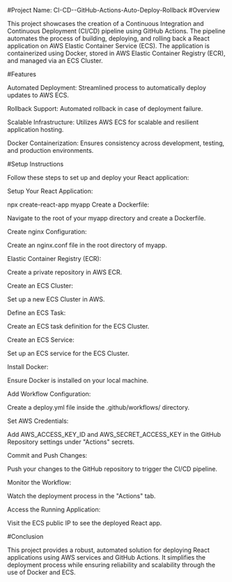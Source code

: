 #Project Name: CI-CD--GitHub-Actions-Auto-Deploy-Rollback
#Overview

This project showcases the creation of a Continuous Integration and Continuous Deployment (CI/CD) pipeline using GitHub Actions. The pipeline automates the process of building, deploying, and rolling back a React application on AWS Elastic Container Service (ECS). The application is containerized using Docker, stored in AWS Elastic Container Registry (ECR), and managed via an ECS Cluster.

#Features

Automated Deployment: Streamlined process to automatically deploy updates to AWS ECS.

Rollback Support: Automated rollback in case of deployment failure.

Scalable Infrastructure: Utilizes AWS ECS for scalable and resilient application hosting.

Docker Containerization: Ensures consistency across development, testing, and production environments.

#Setup Instructions

Follow these steps to set up and deploy your React application:

Setup Your React Application:

npx create-react-app myapp
Create a Dockerfile:

Navigate to the root of your myapp directory and create a Dockerfile.

Create nginx Configuration:

Create an nginx.conf file in the root directory of myapp.

Elastic Container Registry (ECR):

Create a private repository in AWS ECR.

Create an ECS Cluster:

Set up a new ECS Cluster in AWS.

Define an ECS Task:

Create an ECS task definition for the ECS Cluster.

Create an ECS Service:

Set up an ECS service for the ECS Cluster.

Install Docker:

Ensure Docker is installed on your local machine.

Add Workflow Configuration:

Create a deploy.yml file inside the .github/workflows/ directory.

Set AWS Credentials:

Add AWS_ACCESS_KEY_ID and AWS_SECRET_ACCESS_KEY in the GitHub Repository settings under "Actions" secrets.

Commit and Push Changes:

Push your changes to the GitHub repository to trigger the CI/CD pipeline.

Monitor the Workflow:

Watch the deployment process in the "Actions" tab.

Access the Running Application:

Visit the ECS public IP to see the deployed React app.

#Conclusion

This project provides a robust, automated solution for deploying React applications using AWS services and GitHub Actions. It simplifies the deployment process while ensuring reliability and scalability through the use of Docker and ECS.

